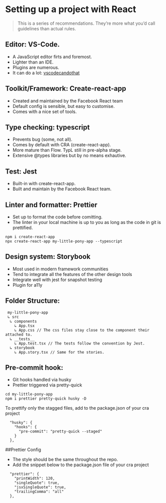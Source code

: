 # Setting up a project with React

> This is a series of recommendations. They’re more what you’d call guidelines than actual rules.

## Editor: VS-Code.

* A JavaScript editor firts and foremost.
* Lighter than an IDE.
* Plugins are numerous.
* It can do a lot: [vscodecandothat](https://vscodecandothat.com/)

## Toolkit/Framework: Create-react-app

* Created and maintained by the Facebook React team
* Default config is sensible, but easy to customise.
* Comes with a nice set of tools.

## Type checking: typescript

* Prevents bug (some, not all).
* Comes by default with CRA (create-react-app).
* More mature than Flow. TypL still in pre-alpha stage.
* Extensive @types libraries but by no means exhautive.

## Test: Jest

* Built-in with create-react-app.
* Built and maintain by the Facebook React team.

## Linter and formatter: Prettier

* Set up to format the code before comitting.
* The linter in your local machine is up to you as long as the code in git is prettified.

``` 
npm i create-react-app
npx create-react-app my-little-pony-app --typescript
```

## Design system: Storybook

  * Most used in modern framework communities
  * Tend to integrate all the features of the other design tools
  * Integrate well with jest for snapshot testing
  * Plugin for a11y

## Folder Structure:

```
 my-little-pony-app
 ↳ src
  ↳ components
    ↳ App.tsx
    ↳ App.css // The css files stay close to the component their attached to.
  ↳ __tests__
    ↳ App.test.tsx // The tests follow the convention by Jest.
  ↳ storybook
    ↳ App.story.tsx // Same for the stories.

```

## Pre-commit hook:

* Git hooks handled via husky
* Prettier triggered via pretty-quick

```
cd my-little-pony-app
npm i prettier pretty-quick husky -D
```

To prettify only the stagged files, add to the package.json of your cra project

``` JS
  "husky": {
    "hooks": {
      "pre-commit": "pretty-quick --staged"
    }
  },
```

##Prettier Config

* The style should be the same throughout the repo.
* Add the snippet below to the package.json file of your cra project

``` JS
  "prettier": {
    "printWidth": 120,
    "singleQuote": true,
    "jsxSingleQuote": true,
    "trailingComma": "all"
  },
```
